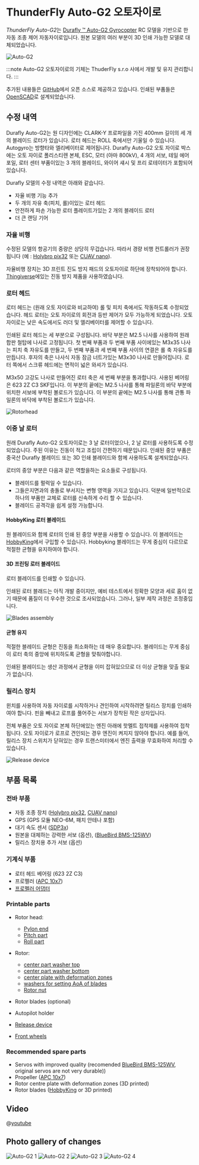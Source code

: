 # ThunderFly Auto-G2 오토자이로

*ThunderFly Auto-G2*는 [Durafly ™ Auto-G2 Gyrocopter](https://hobbyking.com/en_us/duraflytm-auto-g2-gyrocopter-w-auto-start-system-821mm-pnf.html) RC 모델을 기반으로 한 자동 조종 제어 자동자이로입니다.  원본 모델의 여러 부분이 3D 인쇄 가능한 모델로 대체되었습니다.

![Auto-G2](../../assets/airframes/autogyro/auto-g2/autog2_title.jpg)

:::note
Auto-G2 오토자이로의 기체는 ThuderFly s.r.o 사에서 개발 및 유지 관리합니다.
:::

추가된 내용들은 [GitHub](https://github.com/ThunderFly-aerospace/TF-G2/)에서 오픈 소스로 제공하고 있습니다. 인쇄된 부품들은 [OpenSCAD](https://www.openscad.org/)로 설계되었습니다.


## 수정 내역

Durafly Auto-G2는 원 디자인에는 CLARK-Y 프로파일을 가진 400mm 길이의 세 개의 블레이드 로터가 있습니다. 로터 헤드는 ROLL 축에서만 기울일 수 있습니다. Autogyro는 방향타와 엘리베이터로 제어됩니다. Durafly Auto-G2 오토 자이로 박스에는 오토 자이로 폴리스티렌 본체, ESC, 모터 (아마 800kV), 4 개의 서보, 테일 에어 포일, 로터 센터 부품이있는 3 개의 블레이드, 와이어 섀시 및 프리 로테이터가 포함되어 있습니다.

Durafly 모델의 수정 내역은 아래와 같습니다.
* 자율 비행 기능 추가
* 두 개의 자유 축(피치, 롤)이있는 로터 헤드
* 안전하게 파손 가능한 로터 플레이트가있는 2 개의 블레이드 로터
* 더 큰 랜딩 기어

### 자율 비행

수정된 모델의 항공기의 중량은 상당히 무겁습니다. 따라서 경량 비행 컨트롤러가 권장됩니다 (예 : [Holybro pix32](../flight_controller/holybro_pix32.md) 또는 [CUAV nano](../flight_controller/cuav_v5_nano.md)).

자율비행 장치는 3D 프린트 진도 방지 패드의 오토자이로 하단에 장착되어야 합니다. [Thingiverse](https://www.thingiverse.com/thing:160655)에있는 진동 방지 제품을 사용하였습니다.


### 로터 헤드

로터 헤드는 (원래 오토 자이로와 비교하여)  롤 및 피치 축에서도 작동하도록 수정되었습니다. 헤드 로터는 오토 자이로의 회전과 등반 제어가 모두 가능하게 되었습니다. 오토자이로는  낮은 속도에서도 러더 및 엘리베이터를 제어할 수 있습니다.

인쇄된 로터 헤드는 세 부분으로 구성됩니다. 바닥 부분은 M2.5 나사를 사용하여 원래 합판 철탑에 나사로 고정됩니다. 첫 번째 부품과 두 번째 부품 사이에있는 M3x35 나사는 피치 축 자유도를 만들고, 두 번째 부품과 세 번째 부품 사이의 연결은 롤 축 자유도를 만듭니다. 후자의 축은 나사식 자동 잠금 너트가있는 M3x30 나사로 만들어집니다. 로터 쪽에서 스크류 헤드에는 면적이 넓은 와셔가 있습니다.

M3x50 고강도 나사로 만들어진 로터 축은 세 번째 부분을 통과합니다. 사용된 베어링은 623 2Z C3 SKF입니다. 이 부분의 끝에는 M2.5 나사를 통해 파일론의 바닥 부분에 위치한 서보에 부착된 볼로드가 있습니다. 이 부분의 끝에는 M2.5 나사를 통해 관통 파일론의 바닥에 부착된 볼로드가 있습니다.

![Rotorhead](../../assets/airframes/autogyro/auto-g2/modif_rh.png)

### 이중 날 로터

원래 Durafly Auto-G2 오토자이로는 3 날 로터이었으나, 2 날 로터를 사용하도록 수정되었습니다. 주된 이유는 진동이 적고 조립이 간편하기 때문입니다. 인쇄된 중앙 부품은 중국산 Durafly 블레이드 또는 3D 인쇄 블레이드와 함께 사용하도록 설계되었습니다.

로터의 중앙 부분은 다음과 같은 역할을하는 요소들로 구성됩니다.
* 블레이드를 펄럭일 수 있습니다.
* 그들은지면과의 충돌로 부서지는 변형 영역을 가지고 있습니다. 덕분에 일반적으로 하나의 부품만 교체로 로터를 신속하게 수리 할 수 있습니다.
* 블레이드 공격각을 쉽게 설정 가능합니다.

#### HobbyKing 로터 블레이드

원 블레이드와 함께 로터의 인쇄 된 중앙 부분을 사용할 수 있습니다. 이 블레이드는 [HobbyKing](https://hobbyking.com/en_us/duraflytm-auto-g-gyrocopter-821mm-replacement-main-blade-1pcs-bag.html)에서 구입할 수 있습니다. Hobbyking 블레이드는 무게 중심이 다르므로 적절한 균형을 유지하여야 합니다.

#### 3D 프린팅 로터 블레이드

로터 블레이드를 인쇄할 수 있습니다.

인쇄된 로터 블래드는 아직 개발 중이지만, 예비 테스트에서 정확한 모양과 세로 홈이 없기 때문에 품질이 더 우수한 것으로 조사되었습니다. 그러나, 일부 제작 과정은 조정중입니다.

![Blades assembly](../../assets/airframes/autogyro/auto-g2/modif_blade.png)

#### 균형 유지

적절한 블레이드 균형은 진동을 최소화하는 데 매우 중요합니다. 블레이드는 무게 중심이 로터 축의 중앙에 위치하도록 균형을 맞춰야합니다.

인쇄된 블레이드는 생산 과정에서 균형을 이미 잡혀있으므로 더 이상 균형을 맞출 필요가 없습니다.

### 릴리스 장치

윈치를 사용하여 자동 자이로를 시작하거나 견인하여 시작하려면 릴리스 장치를 인쇄하여야 합니다. 핀을 빼내고 로프를 풀어주는 서보가 장착된 작은 상자입니다.

전체 부품은 오토 자이로 본체 하단에있는 엔진 아래에 핫멜트 접착제를 사용하여 접착됩니다. 오토 자이로가 로프로 견인되는 경우 엔진이 켜지지 않아야 합니다. 예를 들어, 릴리스 장치 스위치가 닫혀있는 경우 트랜스미터에서 엔진 출력을 무효화하여 처리할 수 있습니다.

![Release device](../../assets/airframes/autogyro/auto-g2/modif_release.png)

## 부품 목록

### 전바 부품

* 자동 조종 장치 ([Holybro pix32](../flight_controller/holybro_pix32.md), [CUAV nano](../flight_controller/cuav_v5_nano.md))
* GPS (GPS 모듈 NEO-6M, 패치 안테나 포함)
* 대기 속도 센서 ([SDP3x](https://www.sensirion.com/en/flow-sensors/differential-pressure-sensors/worlds-smallest-differential-pressure-sensor/))
* 원본을 대체하는 강력한 서보 (옵션), ([BlueBird BMS-125WV](https://www.blue-bird-model.com/products_detail/411.htm))
* 릴리스 장치용 추가 서보 (옵션)

### 기계식 부품

* 로터 헤드 베어링 (623 2Z C3)
* 프로펠러 ([APC 10x7](https://www.apcprop.com/product/10x7e/))
* [프로펠러 어댑터](https://mpjet.com/shop/gb/prop-adapters/184-collet-prop-adapter-19-mm-4-mm-shaft-m629-standard.html)


### Printable parts

* Rotor head:
  * [Pylon end](https://github.com/ThunderFly-aerospace/Auto-G2/blob/master/CAD/stl/111_1001.stl)
  * [Pitch part](https://github.com/ThunderFly-aerospace/Auto-G2/blob/master/CAD/stl/111_1002.stl)
  * [Roll part](https://github.com/ThunderFly-aerospace/Auto-G2/blob/master/CAD/stl/111_1003.stl)

* Rotor:
  * [center part washer top](https://github.com/ThunderFly-aerospace/Auto-G2/blob/master/CAD/stl/111_1008.stl)
  * [center part washer bottom](https://github.com/ThunderFly-aerospace/Auto-G2/blob/master/CAD/stl/111_1004.stl)
  * [center plate with deformation zones](https://github.com/ThunderFly-aerospace/Auto-G2/blob/master/CAD/stl/888_1001.stl)
  * [washers for setting AoA of blades](https://github.com/ThunderFly-aerospace/Auto-G2/blob/master/CAD/stl/111_1005.stl)
  * [Rotor nut](https://github.com/ThunderFly-aerospace/Auto-G2/blob/master/CAD/stl/888_1002.stl)

* Rotor blades (optional)
* Autopilot holder
* [Release device](https://github.com/ThunderFly-aerospace/Auto-G2/blob/master/CAD/stl/888_1010.stl)
* [Front wheels](https://github.com/ThunderFly-aerospace/Auto-G2/blob/master/CAD/stl/888_1011.stl)

### Recommended spare parts

* Servos with improved quality (recomended [BlueBird BMS-125WV](https://www.blue-bird-model.com/products_detail/411.htm), original servos are not very durable))
* Propeller ([APC 10x7](https://www.apcprop.com/product/10x7e/))
* Rotor centre plate with deformation zones (3D printed)
* Rotor blades ([HobbyKing](https://hobbyking.com/en_us/duraflytm-auto-g-gyrocopter-821mm-replacement-main-blade-1pcs-bag.html) or 3D printed)

## Video

@[youtube](https://youtu.be/YhXXSWz5wWs)

## Photo gallery of changes

![Auto-G2 1](../../assets/airframes/autogyro/auto-g2/autog2_1.jpg) ![Auto-G2 2](../../assets/airframes/autogyro/auto-g2/autog2_2.jpg) ![Auto-G2 3](../../assets/airframes/autogyro/auto-g2/autog2_3.jpg) ![Auto-G2 4](../../assets/airframes/autogyro/auto-g2/autog2_4.jpg)
